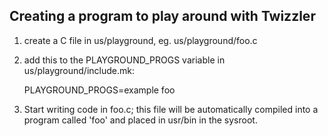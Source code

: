 Creating a program to play around with Twizzler
-----------------------------------------------

1) create a C file in us/playground, eg. us/playground/foo.c

2) add this to the PLAYGROUND\_PROGS variable in us/playground/include.mk:

	PLAYGROUND\_PROGS=example foo

3) Start writing code in foo.c; this file will be automatically compiled into a program called 'foo'
and placed in usr/bin in the sysroot.

